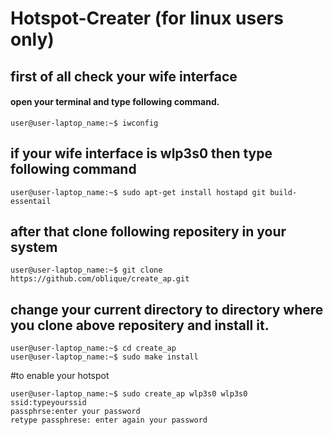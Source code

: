 # Hotspot-Creater (for linux users only) 

## first of all check your wife interface
#### open your terminal and type following command.

```
user@user-laptop_name:~$ iwconfig
```
## if your wife interface is wlp3s0 then type following command


```
user@user-laptop_name:~$ sudo apt-get install hostapd git build-essentail
```
## after that clone following  repositery in your system

```
user@user-laptop_name:~$ git clone https://github.com/oblique/create_ap.git
```
## change your current directory to directory where you clone above repositery and install it.
```
user@user-laptop_name:~$ cd create_ap
user@user-laptop_name:~$ sudo make install
```

#to enable your hotspot 
```
user@user-laptop_name:~$ sudo create_ap wlp3s0 wlp3s0
ssid:typeyourssid
passphrse:enter your password
retype passphrese: enter again your password
```
